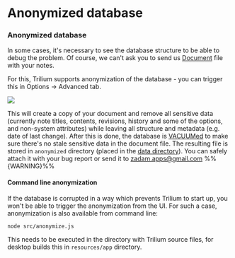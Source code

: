 # Anonymized database
### Anonymized database

In some cases, it's necessary to see the database structure to be able to debug the problem. Of course, we can't ask you to send us [Document](document.md) file with your notes.

For this, Trilium supports anonymization of the database - you can trigger this in Options -> Advanced tab.

![](images/anonymization.png)

This will create a copy of your document and remove all sensitive data (currently note titles, contents, revisions, history and some of the options, and non-system attributes) while leaving all structure and metadata (e.g. date of last change). After this is done, the database is [VACUUMed](https://sqlite.org/lang_vacuum.html) to make sure there's no stale sensitive data in the document file. The resulting file is stored in `anonymized` directory (placed in the [data directory](data-directory.md)). You can safely attach it with your bug report or send it to [zadam.apps@gmail.com](#root/N3Zt66yETj9g) %%{WARNING}%%

#### Command line anonymization

If the database is corrupted in a way which prevents Trilium to start up, you won't be able to trigger the anonymization from the UI. For such a case, anonymization is also available from command line:

```text-plain
node src/anonymize.js
```

This needs to be executed in the directory with Trilium source files, for desktop builds this in `resources/app` directory.
